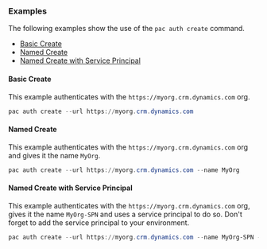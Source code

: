 ### Examples

The following examples show the use of the `pac auth create` command.

- [Basic Create](#basic-create)
- [Named Create](#named-create)
- [Named Create with Service Principal](#named-create-with-service-principal)

#### Basic Create

This example authenticates with the `https://myorg.crm.dynamics.com` org.

```powershell
pac auth create --url https://myorg.crm.dynamics.com
```

#### Named Create

This example authenticates with the `https://myorg.crm.dynamics.com` org and gives it the name `MyOrg`.

```powershell
pac auth create --url https://myorg.crm.dynamics.com --name MyOrg
```

#### Named Create with Service Principal

This example authenticates with the `https://myorg.crm.dynamics.com` org, gives it the name `MyOrg-SPN` and uses a service principal to do so. Don't forget to add the service principal to your environment.

```powershell
pac auth create --url https://myorg.crm.dynamics.com --name MyOrg-SPN --applicationId 00000000-0000-0000-0000-000000000000 --clientSecret $clientSecret --tenant 00000000-0000-0000-0000-000000000000
```
